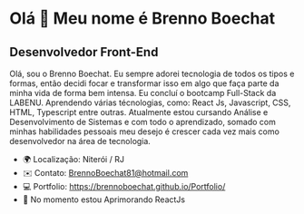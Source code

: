 Olá 👋 Meu nome é Brenno Boechat
===============================
Desenvolvedor Front-End
-------------------

Olá, sou o Brenno Boechat. Eu sempre adorei tecnologia de todos os tipos e formas, então decidi focar e transformar isso em algo que faça parte da minha vida de forma bem intensa. Eu concluí o bootcamp Full-Stack da LABENU. Aprendendo várias técnologias, como: React Js, Javascript, CSS, HTML, Typescript entre outras. Atualmente estou cursando Análise e Desenvolvimento de Sistemas e com todo o aprendizado, somado com minhas habilidades pessoais meu desejo é crescer cada vez mais como desenvolvedor na área de tecnologia.

* 🌍  Localização: Niterói / RJ
* ✉️  Contato: [BrennoBoechat81@hotmail.com](mailto:BrennoBoechat81@hotmail.com)
* 💻  Portfolio: https://brennoboechat.github.io/Portfolio/
* 🧠  No momento estou Aprimorando ReactJs
